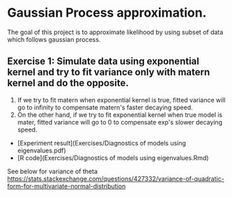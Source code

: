 # Gaussian Process approximation.

The goal of this project is to approximate likelihood by using subset of data which follows gaussian process.

## Exercise 1: Simulate data using exponential kernel and try to fit variance only with matern kernel and do the opposite.
  1. If we try to fit matern when exponential kernel is true, fitted variance will go to infinity to compensate matern's faster decaying speed.
  2. On the other hand, if we try to fit exponential kernel when true model is mater, fitted variance will go to 0 to compensate exp's slower decaying speed.

  - [Experiment result](Exercises/Diagnostics of models using eigenvalues.pdf)
  - [R code](Exercises/Diagnostics of models using eigenvalues.Rmd)
 




See below for variance of theta
https://stats.stackexchange.com/questions/427332/variance-of-quadratic-form-for-multivariate-normal-distribution
